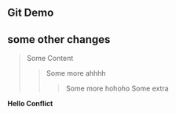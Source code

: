 ## Git Demo
 

## some other changes
 
> Some Content 
>> Some more ahhhh
>>> Some more hohoho 
>> Some extra

**Hello Conflict** 
